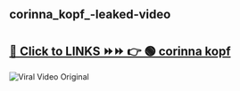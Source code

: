 
 ## corinna_kopf_-leaked-video 

# <h2><a href="https://clipsfans.com/corinna_kopf_&ref=git">🔗 Click to LINKS ⏩⏩ 👉 🟢 corinna kopf  </a></h2>

<a href="https://clipsfans.com/corinna_kopf_&ref=git" rel="nofollow" data-target="animated-image.originalLink"><img src="https://i.ibb.co.com/xMMVF88/686577567.gif" alt="Viral Video Original" style="max-width: 100%; display: inline-block;" data-target="animated-image.originalImage"></a>

